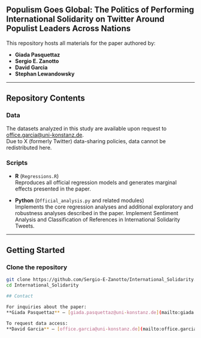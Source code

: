 ## Populism Goes Global: The Politics of Performing International Solidarity on Twitter Around Populist Leaders Across Nations

This repository hosts all materials for the paper authored by:

- **Giada Pasquettaz**  
- **Sergio E. Zanotto**  
- **David Garcia**  
- **Stephan Lewandowsky**

---

## Repository Contents

### Data

The datasets analyzed in this study are available upon request to [office.garcia@uni-konstanz.de](mailto:office.garcia@uni-konstanz.de).  
Due to X (formerly Twitter) data-sharing policies, data cannot be redistributed here.

### Scripts

- **R** (`Regressions.R`)  
  Reproduces all official regression models and generates marginal effects presented in the paper.

- **Python** (`Official_analysis.py` and related modules)  
  Implements the core regression analyses and additional exploratory and robustness analyses described in the paper. Implement Sentiment Analysis and Classification of References in International Solidarity Tweets.

---

## Getting Started

### Clone the repository

```bash
git clone https://github.com/Sergio-E-Zanotto/International_Solidarity.git
cd International_Solidarity

## Contact

For inquiries about the paper:  
**Giada Pasquettaz** — [giada.pasquettaz@uni-konstanz.de](mailto:giada.pasquettaz@uni-konstanz.de)

To request data access:  
**David Garcia** — [office.garcia@uni-konstanz.de](mailto:office.garcia@uni-konstanz.de)
